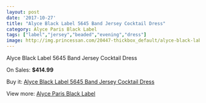 ```yaml
---
layout: post
date: '2017-10-27'
title: "Alyce Black Label 5645 Band Jersey Cocktail Dress"
category: Alyce Paris Black Label
tags: ["label","jersey","beaded","evening","dress"]
image: http://img.princessan.com/20447-thickbox_default/alyce-black-label-5645-band-jersey-cocktail-dress.jpg
---
```

Alyce Black Label 5645 Band Jersey Cocktail Dress

On Sales: **$414.99**
<a href="https://www.princessan.com/en/alyce-paris-black-label/9188-alyce-black-label-5645-band-jersey-cocktail-dress.html"><amp-img layout="responsive" width="600" height="600" src="//img.princessan.com/20447-thickbox_default/alyce-black-label-5645-band-jersey-cocktail-dress.jpg" alt="Alyce Black Label 5645 Band Jersey Cocktail Dress 0" /></a>
<a href="https://www.princessan.com/en/alyce-paris-black-label/9188-alyce-black-label-5645-band-jersey-cocktail-dress.html"><amp-img layout="responsive" width="600" height="600" src="//img.princessan.com/20448-thickbox_default/alyce-black-label-5645-band-jersey-cocktail-dress.jpg" alt="Alyce Black Label 5645 Band Jersey Cocktail Dress 1" /></a>

Buy it: [Alyce Black Label 5645 Band Jersey Cocktail Dress](https://www.princessan.com/en/alyce-paris-black-label/9188-alyce-black-label-5645-band-jersey-cocktail-dress.html "Alyce Black Label 5645 Band Jersey Cocktail Dress")

View more: [Alyce Paris Black Label](https://www.princessan.com/en/5-alyce-paris-black-label "Alyce Paris Black Label")